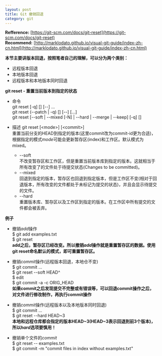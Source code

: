 ```yaml
---
layout: post
title: Git 撤销回退
category: git
---
```


**Refference:**
    [https://git-scm.com/docs/git-reset](https://git-scm.com/docs/git-reset)  
**Recommend:**
    [http://marklodato.github.io/visual-git-guide/index-zh-cn.html](http://marklodato.github.io/visual-git-guide/index-zh-cn.html)

**本节主要讲版本回退，按照笔者自己的理解，可以分为两个类别：**
* 远程版本回退 
* 本地版本回退
* 远程版本和本地版本同时回退

**git reset - 重置当前版本到指定的状态** 
* 命令    
    git reset [-q] [<tree-ish>] [--] <paths>...       
    git reset (--patch | -q) [<tree-ish>] [--] [<paths>...]           
    git reset [--soft | --mixed [-N] | --hard | --merge | --keep] [-q] [<commit>]          

* 描述 
    git reset [\<mode\>] [\<commit\>]   
    重置当前分支的HEAD到指定的版本(这里commit改为commit-id更为合适)，根据指定的模式*mode*可能会更新暂存区(index)和工作区。默认模式为mixed。
    
  - --soft    
    不改变暂存区和工作区，但是重置当前版本库到指定的版本。这就相当于所有改变了的文件处于待提交状态(Changes to be committed)。
  - --mixed    
    回退到指定的版本，暂存区也回退到指定版本，但是工作区不变(相对于回退版本，所有改变的文件都处于未标记为提交的状态)，并且会显示待提交的文件。
  - --hard  
    重置版本库、暂存区以及工作区到指定的版本。在工作区中所有提交的文件都会被丢弃。

    
**例子**
* 撤销*add*操作   
    $ git add examples.txt  
    $ git reset  
    **add之后，暂存区已经改变。所以撤销*add*操作就是重置暂存区的数据。使用git reset命名默认的模式，即可重置暂存区。**
    
* 撤销*commit*操作(远程版本回退，本地仓不变)      
    $ git commit ...      
    $ git reset --soft HEAD^            
    $ edit       
    $ git commit -a -c ORIG_HEAD                
    **如果commit之后发现提交不完整或有错误等，可以回退commit操作之后，对文件进行修改制作，再执行commit操作**
    
* 撤销*commit*操作(远程版本以及本地版本同时回退)        
    $ git commit ...      
    $ git reset --hard HEAD~3       
    **本地和远程仓库都会指定的版本HEAD\~3(HEAD\~3表示回退到前3个版本)，所以*hard*选项要慎用！**
    
* 撤销单个文件的*commit*         
    $ git reset -- examples.txt      
    $ git commit -m "commit files in index without examples.txt"         
    
    
